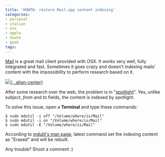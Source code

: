 ```yaml
---
title: 'HOWTO: restore Mail.app content indexing'
categories:
- personal
- italian
- osx
- apple
- howto
- geek
tags:
---
```

[Mail](http://www.apple.com/macosx/what-is-macosx/mail-ical-address-book.html)
is a great mail client provided with OSX. It works very well, fully integrated
and fast. Sometimes it goes crazy and doesn't indexing mails' content with
the impossibility to perform research based on it.

[![]({{site.url}}/images/mail.png){: .align-center}]({{site.url}}/images/mail.png)
  
After some research over the web, the problem is in
"[spotlight](http://www.apple.com/macosx/what-is-macosx/spotlight.html)". Yes,
unlike _subject_, _from_ and _to_ fields, the content is indexed by spotlight.

To solve this issue, open a **Terminal** and type these commands:

```
$ sudo mdutil -i off "/Volume/where/is/Mail"  
$ sudo mdutil -i on "/Volume/where/is/Mail"  
$ sudo mdutil -E "/Volume/where/is/Mail"
```

According to [mdutil's man page](http://www.unix.com/man-page/osx/1/mdutil/),
latest command set the indexing content as "Erased" and
will be rebuilt.

Any trouble? Shoot a comment :)
